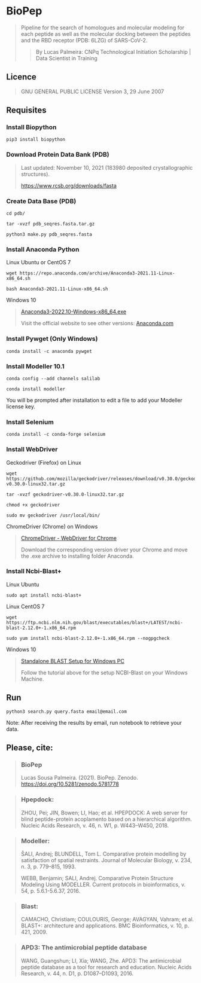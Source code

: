 # BioPep

> Pipeline for the search of homologues and molecular modeling for each peptide as well as the molecular docking between the peptides and the RBD receptor (PDB: 6LZG) of SARS-CoV-2.
>> By Lucas Palmeira: CNPq Technological Initiation Scholarship | Data Scientist in Training

## Licence
> GNU GENERAL PUBLIC LICENSE Version 3, 29 June 2007

## Requisites

### Install Biopython
```
pip3 install biopython
```

### Download Protein Data Bank (PDB)
> Last updated: November 10, 2021 (183980 deposited crystallographic structures).
> 
> https://www.rcsb.org/downloads/fasta

### Create Data Base (PDB)
```
cd pdb/
```
```
tar -xvzf pdb_seqres.fasta.tar.gz
```
```
python3 make.py pdb_seqres.fasta
```

### Install Anaconda Python

Linux Ubuntu or CentOS 7
```
wget https://repo.anaconda.com/archive/Anaconda3-2021.11-Linux-x86_64.sh
```
```
bash Anaconda3-2021.11-Linux-x86_64.sh
```

Windows 10
> [Anaconda3-2022.10-Windows-x86_64.exe](https://repo.anaconda.com/archive/Anaconda3-2022.10-Windows-x86_64.exe)
> 
> Visit the official website to see other versions: [Anaconda.com](https://www.anaconda.com/products/distribution#Downloads)

### Install Pywget (Only Windows)
```
conda install -c anaconda pywget
```

### Install Modeller 10.1
```
conda config --add channels salilab
```
```
conda install modeller
```
You will be prompted after installation to edit a file to add your Modeller license key.

### Install Selenium
```
conda install -c conda-forge selenium
```

### Install WebDriver

Geckodriver (Firefox) on Linux
```
wget https://github.com/mozilla/geckodriver/releases/download/v0.30.0/geckodriver-v0.30.0-linux32.tar.gz
```
```
tar -xvzf geckodriver-v0.30.0-linux32.tar.gz
```
```
chmod +x geckodriver
```
```
sudo mv geckodriver /usr/local/bin/
```

ChromeDriver (Chrome) on Windows
> [ChromeDriver - WebDriver for Chrome](https://chromedriver.chromium.org/downloads)
> 
> Download the corresponding version driver your Chrome and move the .exe archive to installing folder Anaconda.

### Install Ncbi-Blast+ 

Linux Ubuntu
```
sudo apt install ncbi-blast+
```

Linux CentOS 7
```
wget https://ftp.ncbi.nlm.nih.gov/blast/executables/blast+/LATEST/ncbi-blast-2.12.0+-1.x86_64.rpm
```
```
sudo yum install ncbi-blast-2.12.0+-1.x86_64.rpm --nogpgcheck
```

Windows 10
> [Standalone BLAST Setup for Windows PC](https://www.ncbi.nlm.nih.gov/books/NBK52637/)
> 
> Follow the tutorial above for the setup NCBI-Blast on your Windows Machine.

## Run
```
python3 search.py query.fasta email@email.com
```

Note: After receiving the results by email, run notebook to retrieve your data.

## Please, cite:
> ### BioPep
> Lucas Sousa Palmeira. (2021). BioPep. Zenodo. https://doi.org/10.5281/zenodo.5781778

> ### Hpepdock:
> ZHOU, Pei; JIN, Bowen; LI, Hao; et al. HPEPDOCK: A web server for blind peptide-protein acoplamento based on a hierarchical algorithm. Nucleic Acids Research, v. 46, n. W1, p. W443–W450, 2018.

> ### Modeller:
> ŠALI, Andrej; BLUNDELL, Tom L. Comparative protein modelling by satisfaction of spatial restraints. Journal of Molecular Biology, v. 234, n. 3, p. 779–815, 1993.
> 
> WEBB, Benjamin; SALI, Andrej. Comparative Protein Structure Modeling Using MODELLER. Current protocols in bioinformatics, v. 54, p. 5.6.1-5.6.37, 2016.

> ### Blast:
> CAMACHO, Christiam; COULOURIS, George; AVAGYAN, Vahram; et al. BLAST+: architecture and applications. BMC Bioinformatics, v. 10, p. 421, 2009.

> ### APD3: The antimicrobial peptide database
> WANG, Guangshun; LI, Xia; WANG, Zhe. APD3: The antimicrobial peptide database as a tool for research and education. Nucleic Acids Research, v. 44, n. D1, p. D1087–D1093, 2016.
